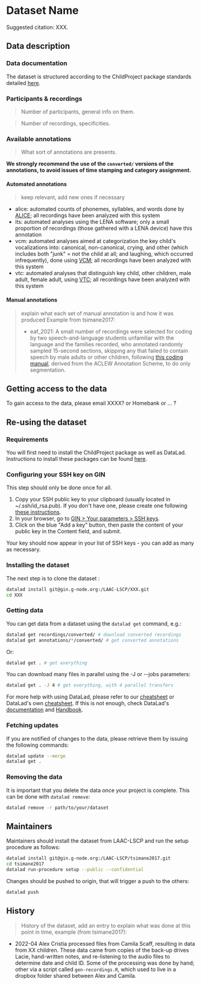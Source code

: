 # Dataset Name

Suggested citation: XXX.

## Data description

### Data documentation

The dataset is structured according to the ChildProject package standards detailed [here](https://childproject.readthedocs.io/en/latest/format.html).

### Participants & recordings

>Number of participants, general info on them.

>Number of recordings, specificities.

### Available annotations

>What sort of annotations are presents. 

**We strongly recommend the use of the `converted/` versions of the annotations, to avoid issues of time stamping and category assignment.**

#### Automated annotations
>keep relevant, add new ones if necessary

- alice: automated counts of phonemes, syllables, and words done by [ALICE](https://github.com/orasanen/ALICE); all recordings have been analyzed with this system
- its: automated analyses using the LENA software; only a small proportion of recordings (those gathered with a LENA device) have this annotation
- vcm: automated analyses aimed at categorization the key child's vocalizations into: canonical, non-canonical, crying, and other (which includes both "junk" = not the child at all; and laughing, which occurred infrequently), done using [VCM](https://github.com/srvk/DiViMe/blob/master/docs/source/tool_doc.md#vcm); all recordings have been analyzed with this system
- vtc: automated analyses that distinguish key child, other children, male adult, female adult, using [VTC](https://github.com/MarvinLvn/voice-type-classifier); all recordings have been analyzed with this system

#### Manual annotations
>explain what each set of manual annotation is and how it was produced
>Example from tsimane2017:
>- eaf_2021: A small number of recordings were selected for coding by two speech-and-language students unfamiliar with the language and the families recorded, who annotated randomly sampled 15-second sections, skipping any that failed to contain speech by male adults or other children, following [this coding manual](https://docs.google.com/document/d/19-EzpJNHT-pcagHm0-ZasAu2PzwT9j5lgz-SqC5zWTI/edit#heading=h.gt6kkkg2awdf), derived from the ACLEW Annotation Scheme, to do only segmentation.

## Getting access to the data

To gain access to the data, please email XXXX? or Homebank or ... ?


## Re-using the dataset

### Requirements

You will first need to install the ChildProject package as well as DataLad. Instructions to install these packages can be found [here](https://childproject.readthedocs.io/en/latest/install.html).

### Configuring your SSH key on GIN

This step should only be done once for all.

1. Copy your SSH public key to your clipboard (usually located in ~/.ssh/id_rsa.pub). If you don't have one, please create one following [these instructions](https://docs.github.com/en/github/authenticating-to-github/generating-a-new-ssh-key-and-adding-it-to-the-ssh-agent).
2. In your browser, go to [GIN > Your parameters > SSH keys](https://gin.g-node.org/user/settings/ssh).
3. Click on the blue "Add a key" button, then paste the content of your public key in the Content field, and submit.

Your key should now appear in your list of SSH keys - you can add as many as necessary.

### Installing the dataset

The next step is to clone the dataset :

```bash
datalad install git@gin.g-node.org:/LAAC-LSCP/XXX.git
cd XXX
```

### Getting data

You can get data from a dataset using the `datalad get` command, e.g.:

```bash
datalad get recordings/converted/ # download converted recordings
datalad get annotations/*/converted/ # get converted annotations
```

Or:

```bash
datalad get . # get everything
```

You can download many files in parallel using the -J or --jobs parameters:

```bash
datalad get . -J 4 # get everything, with 4 parallel transfers
```

For more help with using DataLad, please refer to our [cheatsheet](https://childproject.readthedocs.io/en/latest/cheatsheet.html) or DataLad's own [cheatsheet](http://handbook.datalad.org/en/latest/basics/101-136-cheatsheet.html). If this is not enough, check DataLad's [documentation](http://docs.datalad.org/en/stable/) and [Handbook](http://handbook.datalad.org/en/latest/).

### Fetching updates

If you are notified of changes to the data, please retrieve them by issuing the following commands:

```bash
datalad update --merge
datalad get .
```

### Removing the data

It is important that you delete the data once your project is complete.
This can be done with `datalad remove`:

```bash
datalad remove -r path/to/your/dataset
```


## Maintainers

Maintainers should install the dataset from LAAC-LSCP and run the setup procedure as follows:

```bash
datalad install git@gin.g-node.org:/LAAC-LSCP/tsimane2017.git
cd tsimane2017
datalad run-procedure setup --public --confidential
```

Changes should be pushed to origin, that will trigger a push to the others:

```bash
datalad push
```

## History

>History of the dataset, add an entry to explain what was done at this point in time, example (from tsimane2017):
- 2022-04 Alex Cristia processed files from Camila Scaff, resulting in data from XX children. These data came from copies of the back-up drives Lacie, hand-written notes, and re-listening to the audio files to determine date and child ID. Some of the processing was done by hand; other via a script called `gen-recordings.R`, which used to live in a dropbox folder shared between Alex and Camila.